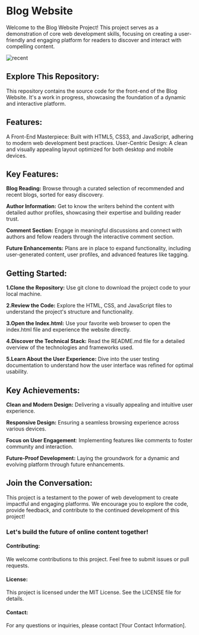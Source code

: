 # Blog Website
Welcome to the Blog Website Project! This project serves as a demonstration of core web development skills, focusing on creating a user-friendly and engaging platform for readers to discover and interact with compelling content.

![recent](https://github.com/user-attachments/assets/a0cba2c7-f8c4-454b-96bd-2af7e0777b9a)


## Explore This Repository:

This repository contains the source code for the front-end of the Blog Website. It's a work in progress, showcasing the foundation of a dynamic and interactive platform.

## Features:

A Front-End Masterpiece: Built with HTML5, CSS3, and JavaScript, adhering to modern web development best practices.
User-Centric Design: A clean and visually appealing layout optimized for both desktop and mobile devices.

## Key Features:

**Blog Reading:** Browse through a curated selection of recommended and recent blogs, sorted for easy discovery.

**Author Information:** Get to know the writers behind the content with detailed author profiles, showcasing their expertise and building reader trust.

**Comment Section:** Engage in meaningful discussions and connect with authors and fellow readers through the interactive comment section.

**Future Enhancements:** Plans are in place to expand functionality, including user-generated content, user profiles, and advanced features like tagging.

## Getting Started:

**1.Clone the Repository:** Use git clone to download the project code to your local machine.

**2.Review the Code:** Explore the HTML, CSS, and JavaScript files to understand the project's structure and functionality.

**3.Open the Index.html:** Use your favorite web browser to open the index.html file and experience the website directly.

**4.Discover the Technical Stack:** Read the README.md file for a detailed overview of the technologies and frameworks used.

**5.Learn About the User Experience:** Dive into the user testing documentation to understand how the user interface was refined for optimal usability.

## Key Achievements:

**Clean and Modern Design:** Delivering a visually appealing and intuitive user experience.

**Responsive Design:** Ensuring a seamless browsing experience across various devices.

**Focus on User Engagement**: Implementing features like comments to foster community and interaction.

**Future-Proof Development:** Laying the groundwork for a dynamic and evolving platform through future enhancements.

## Join the Conversation:

This project is a testament to the power of web development to create impactful and engaging platforms. We encourage you to explore the code, provide feedback, and contribute to the continued development of this project!

### Let's build the future of online content together!

#### Contributing:

We welcome contributions to this project. Feel free to submit issues or pull requests.

#### License:

This project is licensed under the MIT License. See the LICENSE file for details.

#### Contact:

For any questions or inquiries, please contact [Your Contact Information].
